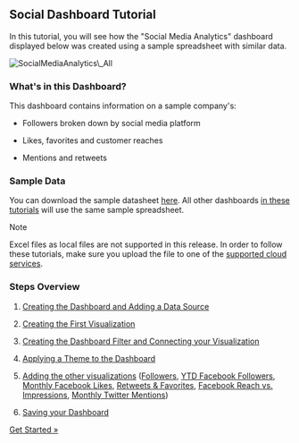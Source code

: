 ## Social Dashboard Tutorial

In this tutorial, you will see how the "Social Media Analytics"
dashboard displayed below was created using a sample spreadsheet with
similar data.

<img src="images/SocialMediaAnalytics_All.png" alt="SocialMediaAnalytics\_All" class="responsive-img"/>

### What's in this Dashboard?

This dashboard contains information on a sample company's:

  - Followers broken down by social media platform

  - Likes, favorites and customer reaches

  - Mentions and retweets

### Sample Data

You can download the sample datasheet
[here](https://download.infragistics.com/reportplus/help/samples/Reveal_Dashboard_Tutorials.xlsx).
All other dashboards [in these tutorials](~/en/dashboard-tutorials/overview.md) will use
the same sample spreadsheet.

>[!NOTE]
Excel files as local files are not supported in this release. In order
to follow these tutorials, make sure you upload the file to one of the
[supported cloud services](~/en/datasources/overview.md).

### Steps Overview

1.  [Creating the Dashboard and Adding a Data Source](creating-the-dashboard.md)

2.  [Creating the First Visualization](selecting-data-visualization.md)

3.  [Creating the Dashboard Filter and Connecting your Visualization](creating-dashboard-filter-connecting-visualization.md)

4.  [Applying a Theme to the Dashboard](applying-theme.md)

5.  [Adding the other visualizations](adding-other-visualizations.md)
    ([Followers](adding-other-visualizations.html#followers), [YTD Facebook Followers](adding-other-visualizations#ytd-facebook-followers),
    [Monthly Facebook Likes](adding-other-visualizations.html#monthly-facebook-likes),
    [Retweets & Favorites](adding-other-visualizations.html#retweets-favorites),
    [Facebook Reach vs. Impressions](adding-other-visualizations.html#facebook-reach-impressions),
    [Monthly Twitter Mentions](adding-other-visualizations.html#monthly-twitter-mentions))

6.  [Saving your Dashboard](saving-dashboard.md)


[Get Started »](creating-the-dashboard.md)
